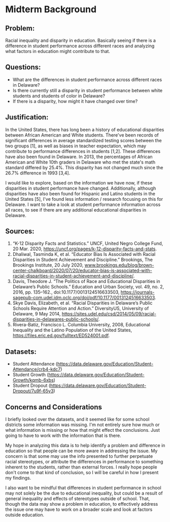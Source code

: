 
# Midterm Background

## Problem: 

Racial inequality and disparity in education. Basically seeing if there is a difference in student performance across different races and analyzing what factors in education might contribute to that. 

## Questions:

- What are the differences in student performance across different races in Delaware?
- Is there currently still a disparity in student performance between white students and students of color in Delaware? 
- If there is a disparity, how might it have changed over time?

## Justification:

In the United States, there has long been a history of educational disparities between African American and White students. There've been records of significant differences in average standardized testing scores between the two groups [1], as well as biases in teacher expectation, which may contribute to performance differences in students [1,2]. These differences have also been found in Delaware. In 2013, the percentages of African American and White 10th graders in Delaware who met the state's math standard differed by 25.4%. This disparity has not changed much since the 26.7% difference in 1993 [3,4]. 

I would like to explore, based on the information we have now, if these disparities in student performance have changed. Additionally, although disparities have also been found for Hispanic and Latino students in the United States [5], I've found less information / research focusing on this for Delaware. I want to take a look at student performance information across all races, to see if there are any additional educational disparities in Delaware. 

## Sources:

1. “K-12 Disparity Facts and Statistics.” UNCF, United Negro College Fund, 20 Mar. 2020, https://uncf.org/pages/k-12-disparity-facts-and-stats. 
2. Dhaliwal, Tasminda K, et al. “Educator Bias Is Associated with Racial Disparities in Student Achievement and Discipline.” Brookings, The Brookings Institute, 20 July 2020, www.brookings.edu/blog/brown-center-chalkboard/2020/07/20/educator-bias-is-associated-with-racial-disparities-in-student-achievement-and-discipline/. 
3. Davis, Theodore J. “The Politics of Race and Educational Disparities in Delaware’s Public Schools.” Education and Urban Society, vol. 49, no. 2, 2016, pp. 135–162., doi:10.1177/0013124516633503, https://journals-sagepub-com.udel.idm.oclc.org/doi/pdf/10.1177/0013124516633503.
4. Skye Davis, Elizabeth, et al. “Racial Disparities in Delaware’s Public Schools Require Attention and Action.” DiversityUS, University of Delaware, 9 May 2014, https://sites.udel.edu/csd/2014/05/09/racial-disparities-in-delawares-public-schools/. 
5. Rivera-Batiz, Francisco L. Columbia University, 2008, Educational Inequality and the Latino Population of the United States, https://files.eric.ed.gov/fulltext/ED524001.pdf. 

## Datasets:

- Student Attendance (https://data.delaware.gov/Education/Student-Attendance/crb4-kdc7)
- Student Growth (https://data.delaware.gov/Education/Student-Growth/kqmb-6xbs)
- Student Dropout (https://data.delaware.gov/Education/Student-Dropout/7u9f-65y3)

## Concerns and Considerations

I briefly looked over the datasets, and it seemed like for some school districts some information was missing. I'm not entirely sure how much or what information is missing or how that might effect the conclusions. Just going to have to work with the information that is there. 

My hope in analyzing this data is to help identify a problem and difference in education so that people can be more aware in addressing the issue. My concern is that some may use the info presented to further perpetuate racial stereotypes, or attribute the differences in performance to something inherent to the students, rather than external forces. I really hope people don't come to that kind of conclusion, so I will be careful in how I present my findings. 

I also want to be mindful that differences in student performance in school may not solely be the due to educational inequality, but could be a result of general inequality and effects of stereotypes outside of school. That, though the data may show a problem in education, to effectively address the issue one may have to work on a broader scale and look at factors outside education. 
